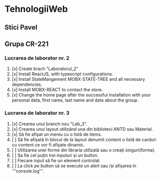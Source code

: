 # TehnologiiWeb

## Stici Pavel
## Grupa CR-221

### Lucrarea de laborator nr. 2

1. [x] Create brach "Laboratorul_2" 
2. [x] Install ReactJS, with typescript configurations.  
3. [x] Install StateMangement MOBX-STATE-TREE and all necessary dependencies.  
4. [x] Install MOBX-REACT to contact the store.  
5. [x] Change the home page after the successful installation with your personal data, first name, last name and data about the group.

### Lucrarea de laborator nr. 3

1. [x] Crearea unui branch nou "Lab_3".
2. [x] Crearea unui layout utilizând una din biblioteci ANTD sau Material.
3. [x] Să fie afișat un meniu cu o listă de items. 
4. [ ] Să fie afișată în blocul de la layout denumit content o listă de carduri cu content ce vor fi afișate dinamic. 
5. [ ] Utilizarea unei forme din libraria utilizată sau o creați singuri(forma). 
6. [ ] Sa fie cel puțin trei inputuri și un button. 
7. [ ] Fiecare input să fie un element controlat. 
8. [ ] La click pe button să se execute un alert sau /și afișarea în '''console.log'''.